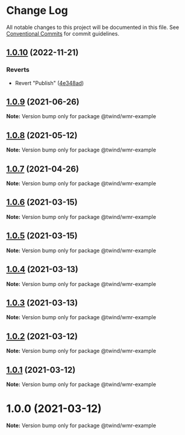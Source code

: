 # Change Log

All notable changes to this project will be documented in this file.
See [Conventional Commits](https://conventionalcommits.org) for commit guidelines.

## [1.0.10](https://github.com/tw-in-js/use-twind-with/compare/@twind/wmr-example@1.0.9...@twind/wmr-example@1.0.10) (2022-11-21)

### Reverts

- Revert "Publish" ([4e348ad](https://github.com/tw-in-js/use-twind-with/commit/4e348ade7b9daaeedc9f4c4d76d8112a0062914e))

## [1.0.9](https://github.com/tw-in-js/use-twind-with/compare/@twind/wmr-example@1.0.8...@twind/wmr-example@1.0.9) (2021-06-26)

**Note:** Version bump only for package @twind/wmr-example

## [1.0.8](https://github.com/tw-in-js/use-twind-with/compare/@twind/wmr-example@1.0.7...@twind/wmr-example@1.0.8) (2021-05-12)

**Note:** Version bump only for package @twind/wmr-example

## [1.0.7](https://github.com/tw-in-js/use-twind-with/compare/@twind/wmr-example@1.0.6...@twind/wmr-example@1.0.7) (2021-04-26)

**Note:** Version bump only for package @twind/wmr-example

## [1.0.6](https://github.com/tw-in-js/use-twind-with/compare/@twind/wmr-example@1.0.5...@twind/wmr-example@1.0.6) (2021-03-15)

**Note:** Version bump only for package @twind/wmr-example

## [1.0.5](https://github.com/tw-in-js/use-twind-with/compare/@twind/wmr-example@1.0.4...@twind/wmr-example@1.0.5) (2021-03-15)

**Note:** Version bump only for package @twind/wmr-example

## [1.0.4](https://github.com/tw-in-js/use-twind-with/compare/@twind/wmr-example@1.0.3...@twind/wmr-example@1.0.4) (2021-03-13)

**Note:** Version bump only for package @twind/wmr-example

## [1.0.3](https://github.com/tw-in-js/use-twind-with/compare/@twind/wmr-example@1.0.2...@twind/wmr-example@1.0.3) (2021-03-13)

**Note:** Version bump only for package @twind/wmr-example

## [1.0.2](https://github.com/tw-in-js/use-twind-with/compare/@twind/wmr-example@1.0.1...@twind/wmr-example@1.0.2) (2021-03-12)

**Note:** Version bump only for package @twind/wmr-example

## [1.0.1](https://github.com/tw-in-js/use-twind-with/compare/@twind/wmr-example@1.0.0...@twind/wmr-example@1.0.1) (2021-03-12)

**Note:** Version bump only for package @twind/wmr-example

# 1.0.0 (2021-03-12)

**Note:** Version bump only for package @twind/wmr-example
